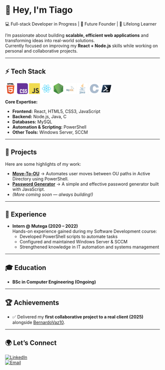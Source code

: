 # 👋 Hey, I'm Tiago  

💻 Full-stack Developer in Progress | 🚀 Future Founder | 🎯 Lifelong Learner  

I’m passionate about building **scalable, efficient web applications** and transforming ideas into real-world solutions.  
Currently focused on improving my **React + Node.js** skills while working on personal and collaborative projects.  

---

## ⚡ Tech Stack
<p align="left">
  <img src="https://raw.githubusercontent.com/github/explore/main/topics/html/html.png" alt="HTML5" width="35px"/>
  <img src="https://raw.githubusercontent.com/github/explore/main/topics/css/css.png" alt="CSS" width="35px"/>
  <img src="https://raw.githubusercontent.com/github/explore/main/topics/javascript/javascript.png" alt="JavaScript" width="35px"/>
  <img src="https://raw.githubusercontent.com/github/explore/main/topics/react/react.png" alt="React" width="35px"/>
  <img src="https://raw.githubusercontent.com/github/explore/main/topics/nodejs/nodejs.png" alt="Node.js" width="35px"/>
  <img src="https://raw.githubusercontent.com/github/explore/main/topics/mysql/mysql.png" alt="MySQL" width="35px"/>
  <img src="https://raw.githubusercontent.com/github/explore/main/topics/java/java.png" alt="Java" width="35px"/>
  <img src="https://raw.githubusercontent.com/github/explore/main/topics/c/c.png" alt="C" width="35px"/>
  <img src="https://raw.githubusercontent.com/github/explore/main/topics/powershell/powershell.png" alt="PowerShell" width="35px"/>
</p>

**Core Expertise:**  
- **Frontend:** React, HTML5, CSS3, JavaScript  
- **Backend:** Node.js, Java, C  
- **Databases:** MySQL  
- **Automation & Scripting:** PowerShell  
- **Other Tools:** Windows Server, SCCM  

---

## 🚀 Projects
Here are some highlights of my work:  

- **[Move-To-OU](https://github.com/tRamada/Move-To-OU)** → Automates user moves between OU paths in Active Directory using PowerShell.  
- **[Password Generator](https://github.com/tRamada/PG-Website)** → A simple and effective password generator built with JavaScript.  
- *(More coming soon — always building!)*  

---

## 💼 Experience
- **Intern @ Mutega (2020 – 2022)**  
  Hands-on experience gained during my Software Development course:  
  - Developed PowerShell scripts to automate tasks  
  - Configured and maintained Windows Server & SCCM  
  - Strengthened knowledge in IT automation and systems management  

---

## 🎓 Education
- **BSc in Computer Engineering (Ongoing)**  

---

## 🏆 Achievements
- ✅ Delivered my **first collaborative project to a real client (2025)** alongside [BernardoVaz10](https://github.com/BernardoVaz10).  

---

## 🌍 Let’s Connect
[![LinkedIn](https://img.shields.io/badge/LinkedIn-0A66C2?style=for-the-badge&logo=linkedin&logoColor=white)](https://www.linkedin.com/in/tiago-ramada)  
[![Email](https://img.shields.io/badge/Email-D14836?style=for-the-badge&logo=gmail&logoColor=white)](mailto:tiagoramada.dev@gmail.com)  

